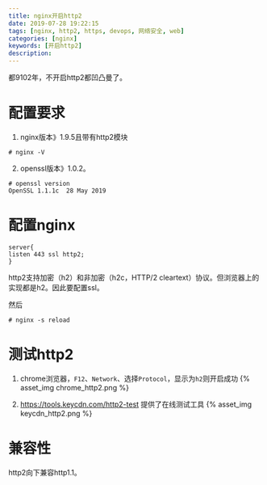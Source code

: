 ```yaml
---
title: nginx开启http2
date: 2019-07-28 19:22:15
tags: [nginx, http2, https, devops, 网络安全, web]
categories: [nginx]
keywords: [开启http2]
description:
---
```


都9102年，不开启http2都凹凸曼了。

# 配置要求

1. nginx版本》1.9.5且带有http2模块
```
# nginx -V
```

2. openssl版本》1.0.2。
```
# openssl version
OpenSSL 1.1.1c  28 May 2019
```

# 配置nginx
```
server{
listen 443 ssl http2;
}
```
http2支持加密（h2）和非加密（h2c，HTTP/2 cleartext）协议。但浏览器上的实现都是h2。因此要配置ssl。

然后
```
# nginx -s reload
```

# 测试http2

1. chrome浏览器，`F12`、`Network`、选择`Protocol`，显示为`h2`则开启成功
{% asset_img chrome_http2.png %}

2. https://tools.keycdn.com/http2-test 提供了在线测试工具
{% asset_img keycdn_http2.png %}

# 兼容性

http2向下兼容http1.1。